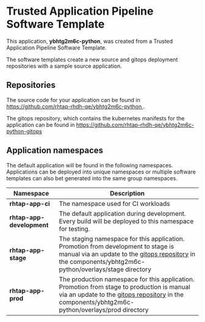 # Trusted Application Pipeline Software Template

This application, **ybhtg2m6c-python**, was created from a Trusted Application Pipeline Software Template.

The software templates create a new source and gitops deployment repositories with a sample source application. 

## Repositories

The source code for your application can be found in [https://github.com/rhtap-rhdh-qe/ybhtg2m6c-python ](https://github.com/rhtap-rhdh-qe/ybhtg2m6c-python ).
 
The gitops repository, which contains the kubernetes manifests for the application can be found in 
[https://github.com/rhtap-rhdh-qe/ybhtg2m6c-python-gitops ](https://github.com/rhtap-rhdh-qe/ybhtg2m6c-python-gitops ) 

## Application namespaces 

The default application will be found in the following namespaces. Applications can be deployed into unique namespaces or multiple software templates can also bet generated into the same group namespaces.  

|  Namespace   |  Description   |  
| -------- | -------- |
| **rhtap-app-ci** | The namespace used for CI workloads |
| **rhtap-app-development** | The default application during development. Every build will be deployed to this namespace for testing. |
| **rhtap-app-stage** | The staging namespace for this application. Promotion from development to stage is manual via an update to the [gitops repository](https://github.com/rhtap-rhdh-qe/ybhtg2m6c-python-gitops ) in the components/ybhtg2m6c-python/overlays/stage directory |
| **rhtap-app-prod** | The production namespace for this application. Promotion from stage to production is manual via an update to the [gitops repository](https://github.com/rhtap-rhdh-qe/ybhtg2m6c-python-gitops ) in the components/ybhtg2m6c-python/overlays/prod directory |